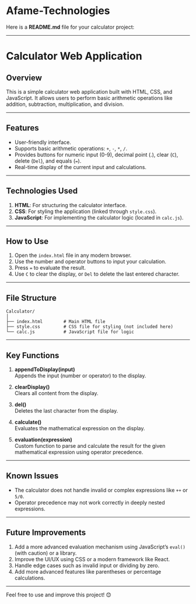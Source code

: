 # Afame-Technologies
Here is a **README.md** file for your calculator project:

---

# Calculator Web Application

## **Overview**  
This is a simple calculator web application built with HTML, CSS, and JavaScript. It allows users to perform basic arithmetic operations like addition, subtraction, multiplication, and division.

---

## **Features**
- User-friendly interface.  
- Supports basic arithmetic operations: `+`, `-`, `*`, `/`.  
- Provides buttons for numeric input (0-9), decimal point (.), clear (`C`), delete (`Del`), and equals (`=`).  
- Real-time display of the current input and calculations.  

---

## **Technologies Used**
1. **HTML**: For structuring the calculator interface.  
2. **CSS**: For styling the application (linked through `style.css`).  
3. **JavaScript**: For implementing the calculator logic (located in `calc.js`).

---

## **How to Use**
1. Open the `index.html` file in any modern browser.  
2. Use the number and operator buttons to input your calculation.  
3. Press `=` to evaluate the result.  
4. Use `C` to clear the display, or `Del` to delete the last entered character.

---

## **File Structure**
```
Calculator/
│
├── index.html        # Main HTML file
├── style.css         # CSS file for styling (not included here)
└── calc.js           # JavaScript file for logic
```

---

## **Key Functions**
1. **appendToDisplay(input)**  
   Appends the input (number or operator) to the display.  
   
2. **clearDisplay()**  
   Clears all content from the display.

3. **del()**  
   Deletes the last character from the display.  

4. **calculate()**  
   Evaluates the mathematical expression on the display.  

5. **evaluation(expression)**  
   Custom function to parse and calculate the result for the given mathematical expression using operator precedence.  

---

## **Known Issues**
- The calculator does not handle invalid or complex expressions like `++` or `5/0`.  
- Operator precedence may not work correctly in deeply nested expressions.

---

## **Future Improvements**
1. Add a more advanced evaluation mechanism using JavaScript’s `eval()` (with caution) or a library.  
2. Improve the UI/UX using CSS or a modern framework like React.  
3. Handle edge cases such as invalid input or dividing by zero.  
4. Add more advanced features like parentheses or percentage calculations.

---

Feel free to use and improve this project! 😊
